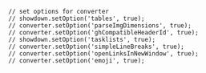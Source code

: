    // set options for converter
    // showdown.setOption('tables', true);
    // converter.setOption('parseImgDimensions', true);
    // converter.setOption('ghCompatibleHeaderId', true);
    // showdown.setOption('tasklists', true);
    // converter.setOption('simpleLineBreaks', true);
    // converter.setOption('openLinksInNewWindow', true);
    // converter.setOption('emoji', true);